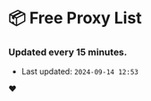 # :package: Free Proxy List
### Updated every 15 minutes.

- Last updated: `2024-09-14 12:53`

:heart:
